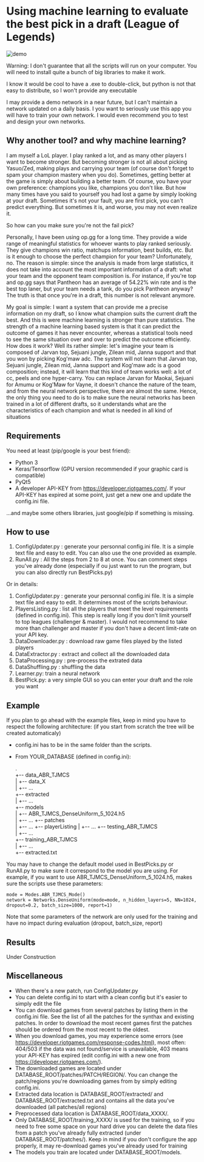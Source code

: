 
# Using machine learning to evaluate the best pick in a draft (League of Legends)

![demo](https://raw.githubusercontent.com/vingtfranc/LoLAnalyzer/master/demo.PNG)


Warning: I don't guarantee that all the scripts will run on your computer. You will need to install quite a bunch of big libraries to make it work. 

I know it would be cool to have a .exe to double-click, but python is not that easy to distribute, so I won't provide any executable

I may provide a demo network in a near future, but I can't maintain a network updated on a daily basis. I you want to seriously use this app you will have to train your own network. I would even recommend you to test and design your own networks.

## Why another tool? and why machine learning?
I am myself a LoL player. I play ranked a lot, and as many other players I want to become stronger. But becoming stronger is not all about picking Yasuo/Zed, making plays and carrying your team (of course don't forget to spam your champion mastery when you do). Sometimes, getting better at the game is simply about building a better team. Of course, you have your own preference: champions you like, champions you don't like. But how many times have you said to yourself you had lost a game by simply looking at your draft. Sometimes it's not your fault, you are first pick, you can't predict everything. But sometimes it is, and worse, you may not even realize it.

So how can you make sure you're not the fail pick?

Personally, I have been using op.gg for a long time. They provide a wide range of meaningful statistics for whoever wants to play ranked seriously. They give champions win ratio, matchups information, best builds, etc. But is it enough to choose the perfect champion for your team? Unfortunately, no. The reason is simple: since the analysis is made from large statistics, it does not take into account the most important information of a draft: what your team and the opponent team composition is. For instance, if you're top and op.gg says that Pantheon  has an average of 54.22% win rate and is the best top laner, but your team needs a tank, do you pick Pantheon anyway? The truth is that once you're in a draft, this number is not relevant anymore. 

My goal is simple: I want a system that can provide me a precise information on my draft, so I know what champion suits the current draft the best. And this is were machine learning is stronger than pure statistics. The strength of a machine learning based system is that it can predict the outcome of games it has never encounter, whereas a statistical tools need to see the same situation over and over to predict the outcome efficiently. How does it work? Well its rather simple: let's imagine your team is composed of Jarvan top, Sejuani jungle, Zilean mid, Janna support and that you won by picking Kog'maw adc. The system will not learn that Jarvan top, Sejuani jungle, Zilean mid, Janna support and Kog'maw adc is a good composition; instead, it will learn that this kind of team works well: a lot of cc, peels and one hyper-carry. You can replace Jarvan for Maokai, Sejuani for Amumu or Kog'Maw for Vayne, it doesn't chance the nature of the team, and from the neural network perspective, there are almost the same. Hence, the only thing you need to do is to make sure the neural networks has been trained in a lot of different drafts, so it understands what are the characteristics of each champion and what is needed in all kind of situations


## Requirements

You need at least (pip/google is your best friend):
- Python 3 
- Keras/Tensorflow (GPU version recommended if your graphic card is compatible)
- PyQt5
- A developer API-KEY from https://developer.riotgames.com/. If your API-KEY has expired at some point, just get a new one and update the config.ini file.

...and maybe some others libraries, just google/pip if something is missing.

## How to use

1. ConfigUpdater.py : generate your personnal config.ini file. It is a simple text file and easy to edit. You can also use the one provided as example.
2. RunAll.py : All the steps from 2 to 8 at once. You can comment steps you've already done (especially if ou just want to run the program, but you can also directly run BestPicks.py)

Or in details:
1. ConfigUpdater.py : generate your personnal config.ini file. It is a simple text file and easy to edit. It determines most of the scripts behaviour.
2. PlayersListing.py : list all the players that meet the level requirements (defined in config.ini). This step is really long if you don't limit yourself to top leagues (challenger & master). I would not recommend to take more than challenger and master if you don't have a decent limit-rate on your API key.
3. DataDownloader.py : download raw game files played by the listed players
4. DataExtractor.py : extract and collect all the downloaded data
5. DataProcessing.py : pre-process the extrated data
6. DataShuffling.py : shuffling the data
7. Learner.py: train a neural network
8. BestPick.py: a very simple GUI so you can enter your draft and the role you want


## Example

If you plan to go ahead with the example files, keep in mind you have to respect the following architecture: (if you start from scratch the tree will be created automaticaly)

- config.ini has to be in the same folder than the scripts.
 - From YOUR_DATABASE (defined in config.ini):
   
   
    .  
    +-- data_ABR_TJMCS  
    |   +-- data_X  
    |   +-- ...  
    +-- extracted  
    |   +-- ...  
    +-- models  
    |   +-- ABR_TJMCS_DenseUniform_5_1024.h5  
    |   +-- ...
    +-- patches  
    |   +-- ...
    +-- playerListing 
    |   +-- ...
    +-- testing_ABR_TJMCS  
    |   +-- ...  
    +-- training_ABR_TJMCS  
    |   +-- ...  
    +-- extracted.txt  

You may have to change the default model used in BestPicks.py or RunAll.py to make sure it correspond to the model you are using. For example, if you want to use ABR_TJMCS_DenseUniform_5_1024.h5, makes sure the scripts use these parameters:  

    mode = Modes.ABR_TJMCS_Mode()  
    network = Networks.DenseUniform(mode=mode, n_hidden_layers=5, NN=1024, dropout=0.2, batch_size=1000, report=1)  

Note that some parameters of the network are only used for the training and have no impact during evaluation (dropout, batch_size, report)

## Results

Under Construction

## Miscellaneous
- When there's a new patch, run ConfigUpdater.py
- You can delete config.ini to start with a clean config but it's easier to simply edit the file
- You can download games from several patches by listing them in the config.ini file. See the list of all the patches for the synthax and existing patches. In order to download the most recent games first the patches should be ordered from the most recent to the oldest. 
- When you download games, you may experience some errors (see https://developer.riotgames.com/response-codes.html), most often: 404/503 if the data was not found/service is unavailable, 403 means your API-KEY has expired (edit config.ini with a new one from https://developer.riotgames.com/).
- The downloaded games are located under DATABASE_ROOT/patches/PATCH/REGION/. You can change the patch/regions you're downloading games from by simply editing config.ini. 
- Extracted data location is DATABASE_ROOT/extracted/ and DATABASE_ROOT/extracted.txt and contains all the data you've downloaded (all patches/all regions)
- Preprocessed data location is DATABASE_ROOT/data_XXXX/.
- Only DATABASE_ROOT/training_XXXX/ is used for the training, so if you need to free some space on your hard drive you can delete the data files from a patch you've already fully extracted (under DATABASE_ROOT/patches/). Keep in mind if you don't configure the app properly, it may re-download games you've already used for training
- The models you train are located under DATABASE_ROOT/models.
